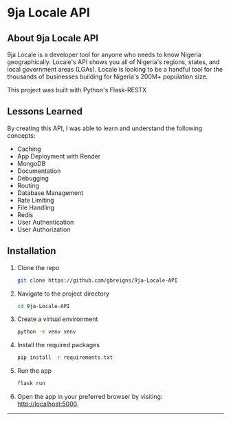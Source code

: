 #   9ja Locale API
<!-- Back to Top Navigation Anchor -->
<a name="readme-top"></a>

<div align="center">
  <a href="https://github.com/gbreigns/9ja-Locale-API">
    
  </a>
</div>

## About 9ja Locale API

9ja Locale is a developer tool for anyone who needs to know Nigeria geographically. Locale's API shows you all of Nigeria's regions, states, and local government areas (LGAs). Locale is looking to be a handful tool for the thousands of businesses building for Nigeria's 200M+ population size.


This project was built with Python's Flask-RESTX

## Lessons Learned

By creating this API, I was able to learn and understand the following concepts:
* Caching
* App Deployment with Render
* MongoDB
* Documentation
* Debugging
* Routing
* Database Management
* Rate Limiting
* File Handling
* Redis
* User Authentication
* User Authorization

## Installation

1. Clone the repo
   ```sh
   git clone https://github.com/gbreigns/9ja-Locale-API
    ```

2. Navigate to the project directory
    ```sh
    cd 9ja-Locale-API
    ```

3. Create a virtual environment
    ```sh
    python -m venv venv
    ```
4. Install the required packages
    ```sh
    pip install -r requirements.txt
    ```
5. Run the app
    ```sh
    flask run
    ```
6. Open the app in your preferred browser by visiting: [http://localhost:5000](http://localhost:5000).

---
